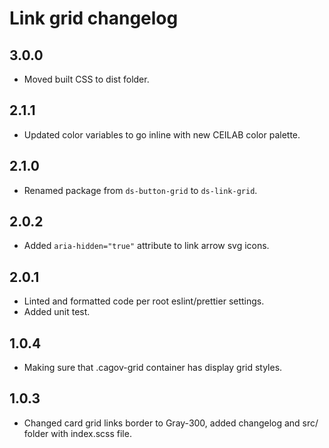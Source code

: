 # Link grid changelog

## 3.0.0
* Moved built CSS to dist folder.

## 2.1.1
* Updated color variables to go inline with new CEILAB color palette.

## 2.1.0
* Renamed package from `ds-button-grid` to `ds-link-grid`.

## 2.0.2
* Added `aria-hidden="true"` attribute to link arrow svg icons.

## 2.0.1
* Linted and formatted code per root eslint/prettier settings.
* Added unit test.

## 1.0.4
* Making sure that .cagov-grid container has display grid styles. 

## 1.0.3
* Changed card grid links border to Gray-300, added changelog and src/ folder with index.scss file.
